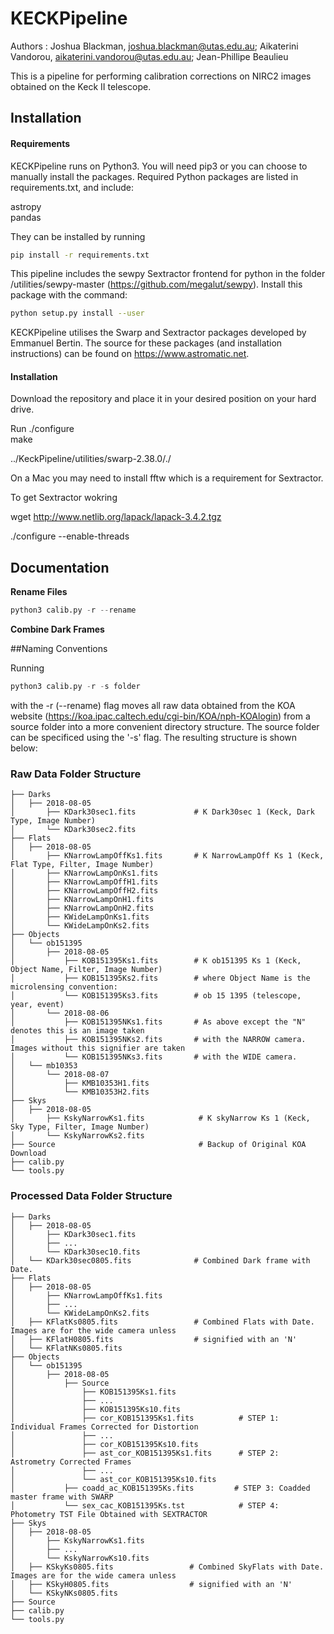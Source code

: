 # KECKPipeline

Authors : Joshua Blackman, joshua.blackman@utas.edu.au;
	      Aikaterini Vandorou, aikaterini.vandorou@utas.edu.au;
	      Jean-Phillipe Beaulieu

This is a pipeline for performing calibration corrections on NIRC2 images obtained on the Keck II telescope.

## Installation


#### Requirements

KECKPipeline runs on Python3. You will need pip3 or you can choose to manually install the packages. Required Python packages are listed in requirements.txt, and include:

astropy  
pandas

They can be installed by running

```bash
pip install -r requirements.txt
```

This pipeline includes the sewpy Sextractor frontend for python in the folder /utilities/sewpy-master (https://github.com/megalut/sewpy). Install this package with the command:
```bash
python setup.py install --user
```
KECKPipeline utilises the Swarp and Sextractor packages developed by Emmanuel Bertin. The source for these packages (and installation instructions) can be found on https://www.astromatic.net.

#### Installation

Download the repository and place it in your desired position on your hard drive. 

Run
./configure  
make
 
../KeckPipeline/utilities/swarp-2.38.0/./

On a Mac you may need to install fftw which is a requirement for Sextractor.  

To get Sextractor wokring

wget http://www.netlib.org/lapack/lapack-3.4.2.tgz

./configure --enable-threads

## Documentation

**Rename Files** 
```python
python3 calib.py -r --rename
```
**Combine Dark Frames**

##Naming Conventions

Running

```python
python3 calib.py -r -s folder 
```

with the -r (--rename) flag moves all raw data obtained from the KOA website (https://koa.ipac.caltech.edu/cgi-bin/KOA/nph-KOAlogin) from a source folder into a more convenient directory structure. The source folder can be specificed using the '-s' flag. The resulting structure is shown below:

### Raw Data Folder Structure
    
    ├── Darks 
    │   ├── 2018-08-05                
    │       ├── KDark30sec1.fits             # K Dark30sec 1 (Keck, Dark Type, Image Number)
    │       └── KDark30sec2.fits 
    ├── Flats               
    │   ├── 2018-08-05                
    │       ├── KNarrowLampOffKs1.fits       # K NarrowLampOff Ks 1 (Keck, Flat Type, Filter, Image Number)
    │       ├── KNarrowLampOnKs1.fits
    │       ├── KNarrowLampOffH1.fits  
    │       ├── KNarrowLampOffH2.fits  
    │       ├── KNarrowLampOnH1.fits 
    │       ├── KNarrowLampOnH2.fits      
    │       ├── KWideLampOnKs1.fits
    │       └── KWideLampOnKs2.fits 
    ├── Objects               
    │   └── ob151395          
    │       ├── 2018-08-05 
    │           ├── KOB151395Ks1.fits        # K ob151395 Ks 1 (Keck, Object Name, Filter, Image Number)
    │           ├── KOB151395Ks2.fits        # where Object Name is the microlensing convention:
    │           └── KOB151395Ks3.fits        # ob 15 1395 (telescope, year, event)
    │       └── 2018-08-06  
    │           ├── KOB151395NKs1.fits       # As above except the "N" denotes this is an image taken
    │           ├── KOB151395NKs2.fits       # with the NARROW camera. Images without this signifier are taken
    │           └── KOB151395NKs3.fits       # with the WIDE camera.
    │   └── mb10353          
    │       └── 2018-08-07   
    │           ├── KMB10353H1.fits          
    │           └── KMB10353H2.fits          
    ├── Skys                  
    │   ├── 2018-08-05  
    │       ├── KskyNarrowKs1.fits            # K skyNarrow Ks 1 (Keck, Sky Type, Filter, Image Number)
    │       └── KskyNarrowKs2.fits       
    ├── Source                                # Backup of Original KOA Download
    ├── calib.py
    └── tools.py

### Processed Data Folder Structure

    ├── Darks 
    │   ├── 2018-08-05                
    │       ├── KDark30sec1.fits           
    │       ├── ...
    │       └── KDark30sec10.fits 
    │   └── KDark30sec0805.fits              # Combined Dark frame with Date.                   
    ├── Flats               
    │   ├── 2018-08-05                
    │       ├── KNarrowLampOffKs1.fits        
    │       ├── ...
    │       └── KWideLampOnKs2.fits 
    │   ├── KFlatKs0805.fits                 # Combined Flats with Date. Images are for the wide camera unless
    │   ├── KFlatH0805.fits                  # signified with an 'N'            
    │   └── KFlatNKs0805.fits                      
    ├── Objects               
    │   └── ob151395          
    │       ├── 2018-08-05 
    │           ├── Source
    │               ├── KOB151395Ks1.fits        
    │               ├── ...        
    │               ├── KOB151395Ks10.fits 
    │               ├── cor_KOB151395Ks1.fits          # STEP 1: Individual Frames Corrected for Distortion
    │               ├── ...              
    │               ├── cor_KOB151395Ks10.fits   
    │               ├── ast_cor_KOB151395Ks1.fits      # STEP 2: Astrometry Corrected Frames
    │               ├── ...              
    │               └── ast_cor_KOB151395Ks10.fits   
    │           ├── coadd_ac_KOB151395Ks.fits         # STEP 3: Coadded master frame with SWARP
    │           └── sex_cac_KOB151395Ks.tst            # STEP 4: Photometry TST File Obtained with SEXTRACTOR
    ├── Skys                  
    │   ├── 2018-08-05  
    │       ├── KskyNarrowKs1.fits 
    │       ├── ...           
    │       └── KskyNarrowKs10.fits       
    │   ├── KSkyKs0805.fits                 # Combined SkyFlats with Date. Images are for the wide camera unless
    │   ├── KSkyH0805.fits                  # signified with an 'N'
    │   └── KSkyNKs0805.fits  
    ├── Source                              
    ├── calib.py
    └── tools.py